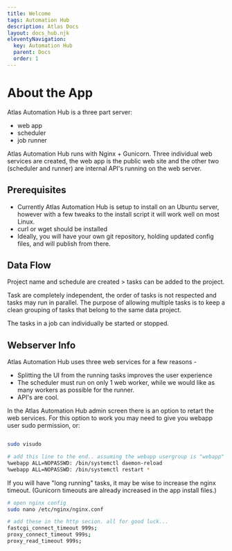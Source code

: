 ```yaml
---
title: Welcome
tags: Automation Hub
description: Atlas Docs
layout: docs_hub.njk
eleventyNavigation:
  key: Automation Hub
  parent: Docs
  order: 1
---
```


# About the App

Atlas Automation Hub is a three part server:

- web app
- scheduler
- job runner

Atlas Automation Hub runs with Nginx + Gunicorn. Three individual web services are created, the web app is the public web site and the other two (scheduler and runner) are internal API's running on the web server.

## Prerequisites

- Currently Atlas Automation Hub is setup to install on an Ubuntu server, however with a few tweaks to the install script it will work well on most Linux.
- curl or wget should be installed
- Ideally, you will have your own git repository, holding updated config files, and will publish from there.


## Data Flow

Project name and schedule are created > tasks can be added to the project.

Task are completely independent, the order of tasks is not respected and tasks may run in parallel. The purpose of allowing multiple tasks is to keep a clean grouping of tasks that belong to the same data project.

The tasks in a job can individually be started or stopped.

## Webserver Info

Atlas Automation Hub uses three web services for a few reasons -

- Splitting the UI from the running tasks improves the user experience
- The scheduler must run on only 1 web worker, while we would like as many workers as possible for the runner.
- API's are cool.

In the Atlas Automation Hub admin screen there is an option to retart the web services. For this option to work you may need to give you webapp user sudo permission, or:

``` bash

sudo visudo

# add this line to the end.. assuming the webapp usergroup is "webapp"
%webapp ALL=NOPASSWD: /bin/systemctl daemon-reload
%webapp ALL=NOPASSWD: /bin/systemctl restart *
```

If you will have "long running" tasks, it may be wise to increase the nginx timeout. (Gunicorn timeouts are already increased in the app install files.)

``` bash
# open nginx config
sudo nano /etc/nginx/nginx.conf

# add these in the http secion. all for good luck...
fastcgi_connect_timeout 999s;
proxy_connect_timeout 999s;
proxy_read_timeout 999s;
```
